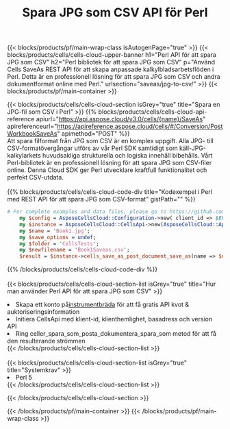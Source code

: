 ﻿---
title:  Spara JPG som CSV API för Perl
description: " Cloud API:er och SDK:er för Microsoft Excel & OpenOffice Calc. Konvertera kalkylark till fil i annat format."
url: /sv/perl/saveas/jpg-to-csv/
---
{{< blocks/products/pf/main-wrap-class isAutogenPage="true" >}}
{{< blocks/products/cells/cells-cloud-upper-banner h1="Perl API för att spara JPG som CSV" h2="Perl bibliotek för att spara JPG som CSV" p="Använd Cells SaveAs REST API för att skapa anpassade kalkylbladsarbetsflöden i Perl. Detta är en professionell lösning för att spara JPG som CSV och andra dokumentformat online med Perl." urlsection="saveas/jpg-to-csv/" >}}
{{< blocks/products/pf/main-container >}}

{{< blocks/products/cells/cells-cloud-section isGrey="true" title="Spara en JPG-fil som CSV i Perl" >}}
{{% blocks/products/cells/cells-cloud-api-reference apiurl="https://api.aspose.cloud/v3.0/cells/{name}/SaveAs" apireferenceurl="https://apireference.aspose.cloud/cells/#/Conversion/PostWorkbookSaveAs" apimethod="POST" %}}
<br/>
Att spara filformat från JPG som CSV är en komplex uppgift. Alla JPG- till CSV-formatövergångar utförs av vår Perl SDK samtidigt som käll-JPG-kalkylarkets huvudsakliga strukturella och logiska innehåll bibehålls. Vårt Perl-bibliotek är en professionell lösning för att spara JPG som CSV-filer online. Denna Cloud SDK ger Perl utvecklare kraftfull funktionalitet och perfekt CSV-utdata.
<br/>
<br/>
{{% blocks/products/cells/cells-cloud-code-div title="Kodexempel i Perl med REST API för att spara JPG som CSV-format" gistPath="" %}}
  
```perl
# For complete examples and data files, please go to https://github.com/aspose-cells-cloud/aspose-cells-cloud-perl/
    my $config = AsposeCellsCloud::Configuration->new( client_id => $ENV{'ProductClientId'}, client_secret => $ENV{'ProductClientSecret'});
    my $instance = AsposeCellsCloud::CellsApi->new(AsposeCellsCloud::ApiClient->new( $config));
    my $name = 'Book1.jpg';
    my $save_options = undef;
    my $folder = 'CellsTests';
    my $newfilename = 'Book1Saveas.csv';
    $result = $instance->cells_save_as_post_document_save_as(name => $name,save_options => $save_options, newfilename => $newfilename, folder => $folder);
```
  
{{% /blocks/products/cells/cells-cloud-code-div %}}
<br/>
<br/>
{{< blocks/products/cells/cells-cloud-section-list isGrey="true" title="Hur man använder Perl API för att spara JPG som CSV" >}}
<li> Skapa ett konto på<a href="https://dashboard.aspose.cloud/">instrumentbräda</a> för att få gratis API kvot & auktoriseringsinformation</li>
<li>Initiera CellsApi med klient-id, klienthemlighet, basadress och version API</li>
<li>Ring celler_spara_som_posta_dokumentera_spara_som metod för att få den resulterande strömmen</li>
{{< /blocks/products/cells/cells-cloud-section-list >}}
<br/>
<br/>
{{< blocks/products/cells/cells-cloud-section-list isGrey="true" title="Systemkrav" >}}
<li>Perl 5</li>
{{< /blocks/products/cells/cells-cloud-section-list >}}

{{< /blocks/products/cells/cells-cloud-section >}}

{{< /blocks/products/pf/main-container >}}
{{< /blocks/products/pf/main-wrap-class >}}
